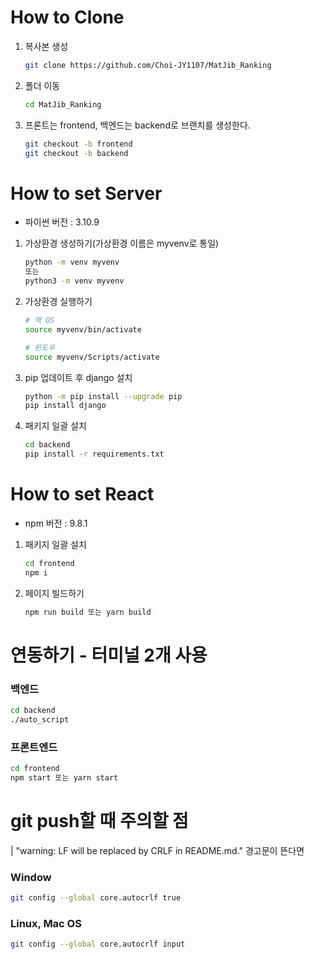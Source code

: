 # How to Clone

1. 복사본 생성
    
    ```bash
    git clone https://github.com/Choi-JY1107/MatJib_Ranking
    ```
    
2. 폴더 이동
    
    ```bash
    cd MatJib_Ranking
    ```
    
3. 프론트는 frontend, 백엔드는 backend로 브랜치를 생성한다.
    
    ```bash
    git checkout -b frontend
    git checkout -b backend
    ```
    



# How to set Server

- 파이썬 버전 : 3.10.9
1. 가상환경 생성하기(가상환경 이름은 myvenv로 통일)
    
    ```bash
    python -m venv myvenv
    또는
    python3 -m venv myvenv
    ```
    
2. 가상환경 실행하기
    
    ```bash
    # 맥 OS
    source myvenv/bin/activate
    
    # 윈도우
    source myvenv/Scripts/activate
    ```
    
3. pip 업데이트 후 django 설치
    
    ```bash
    python -m pip install --upgrade pip
    pip install django
    ```
    
4. 패키지 일괄 설치
    
    ```bash
    cd backend
    pip install -r requirements.txt
    ```
    



# How to set React

- npm 버전 : 9.8.1
1. 패키지 일괄 설치
    
    ```bash
    cd frontend
    npm i
    ```
    
2. 페이지 빌드하기
    
    ```bash
    npm run build 또는 yarn build
    ```
    



# 연동하기 - 터미널 2개 사용

### 백엔드

```bash
cd backend
./auto_script
```

### 프론트엔드

```bash
cd frontend
npm start 또는 yarn start
```




# git push할 때 주의할 점
| "warning: LF will be replaced by CRLF in README.md." 경고문이 뜬다면
### Window
```bash
git config --global core.autocrlf true
```
### Linux, Mac OS
```bash
git config --global core.autocrlf input
```